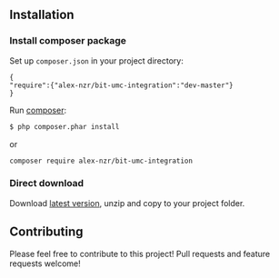 
## Installation

### Install composer package
Set up `composer.json` in your project directory:
```
{
"require":{"alex-nzr/bit-umc-integration":"dev-master"}
}
```

Run [composer](https://getcomposer.org/doc/00-intro.md#installation):
```sh
$ php composer.phar install
```
or 
```
composer require alex-nzr/bit-umc-integration
```

### Direct download

Download [latest version](https://github.com/unitpay/php-sdk/archive/master.zip), unzip and copy to your project folder.

## Contributing ##

Please feel free to contribute to this project! Pull requests and feature requests welcome!
